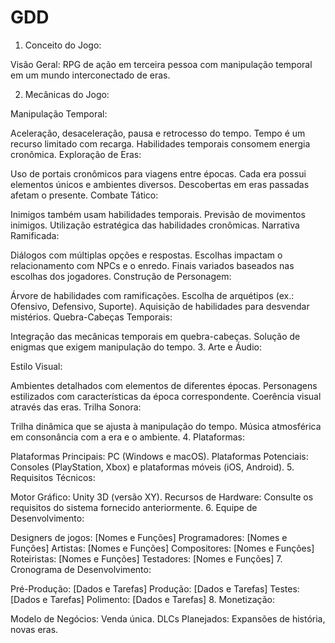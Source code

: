 # GDD

1. Conceito do Jogo:

Visão Geral: RPG de ação em terceira pessoa com manipulação temporal em um mundo interconectado de eras.


2. Mecânicas do Jogo:

Manipulação Temporal:

Aceleração, desaceleração, pausa e retrocesso do tempo.
Tempo é um recurso limitado com recarga.
Habilidades temporais consomem energia cronômica.
Exploração de Eras:

Uso de portais cronômicos para viagens entre épocas.
Cada era possui elementos únicos e ambientes diversos.
Descobertas em eras passadas afetam o presente.
Combate Tático:

Inimigos também usam habilidades temporais.
Previsão de movimentos inimigos.
Utilização estratégica das habilidades cronômicas.
Narrativa Ramificada:

Diálogos com múltiplas opções e respostas.
Escolhas impactam o relacionamento com NPCs e o enredo.
Finais variados baseados nas escolhas dos jogadores.
Construção de Personagem:

Árvore de habilidades com ramificações.
Escolha de arquétipos (ex.: Ofensivo, Defensivo, Suporte).
Aquisição de habilidades para desvendar mistérios.
Quebra-Cabeças Temporais:

Integração das mecânicas temporais em quebra-cabeças.
Solução de enigmas que exigem manipulação do tempo.
3. Arte e Áudio:

Estilo Visual:

Ambientes detalhados com elementos de diferentes épocas.
Personagens estilizados com características da época correspondente.
Coerência visual através das eras.
Trilha Sonora:

Trilha dinâmica que se ajusta à manipulação do tempo.
Música atmosférica em consonância com a era e o ambiente.
4. Plataformas:

Plataformas Principais: PC (Windows e macOS).
Plataformas Potenciais: Consoles (PlayStation, Xbox) e plataformas móveis (iOS, Android).
5. Requisitos Técnicos:

Motor Gráfico: Unity 3D (versão XY).
Recursos de Hardware: Consulte os requisitos do sistema fornecido anteriormente.
6. Equipe de Desenvolvimento:

Designers de jogos: [Nomes e Funções]
Programadores: [Nomes e Funções]
Artistas: [Nomes e Funções]
Compositores: [Nomes e Funções]
Roteiristas: [Nomes e Funções]
Testadores: [Nomes e Funções]
7. Cronograma de Desenvolvimento:

Pré-Produção: [Dados e Tarefas]
Produção: [Dados e Tarefas]
Testes: [Dados e Tarefas]
Polimento: [Dados e Tarefas]
8. Monetização:

Modelo de Negócios: Venda única.
DLCs ​​Planejados: Expansões de história, novas eras.
